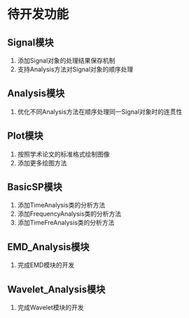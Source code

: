 # 待开发功能

## Signal模块
1. 添加Signal对象的处理结果保存机制
2. 支持Analysis方法对Signal对象的顺序处理

## Analysis模块
1. 优化不同Analysis方法在顺序处理同一Signal对象时的连贯性

## Plot模块
1. 按照学术论文的标准格式绘制图像
2. 添加更多绘图方法

## BasicSP模块
1. 添加TimeAnalysis类的分析方法
2. 添加FrequencyAnalysis类的分析方法
3. 添加TimeFreAnalysis类的分析方法

## EMD_Analysis模块
1. 完成EMD模块的开发

## Wavelet_Analysis模块
1. 完成Wavelet模块的开发